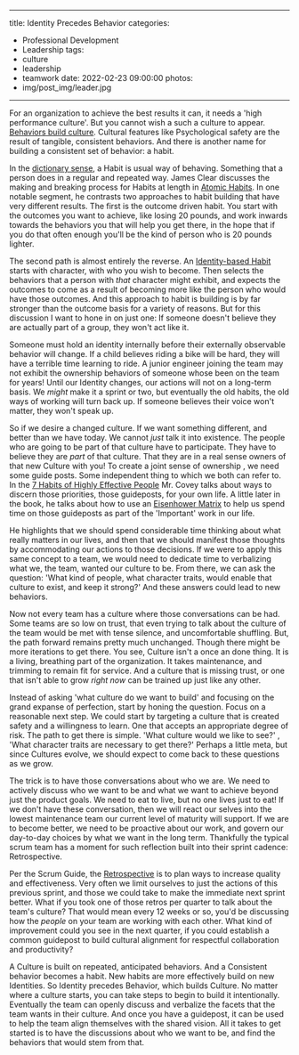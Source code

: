 
---
title: Identity Precedes Behavior
categories:
 - Professional Development
 - Leadership
tags:
 - culture
 - leadership
 - teamwork
date: 2022-02-23 09:00:00
photos: 
 -  img/post_img/leader.jpg
---
For an organization to achieve the best results it can, it needs a 'high performance culture'. But you cannot wish a such a culture to appear. [Behaviors build culture][behaviors-build]. Cultural features like Psychological safety are the result of tangible, consistent behaviors. And there is another name for building a consistent set of behavior: a habit.

In the [dictionary sense][define-habit], a Habit is usual way of behaving. Something that a person does in a regular and repeated way. James Clear discusses the making and breaking process for Habits at length in [Atomic Habits][atomic-habits]. In one notable segment, he contrasts two approaches to habit building that have very different results. The first is the outcome driven habit. You start with the outcomes you want to achieve, like losing 20 pounds, and work inwards towards the behaviors you that will help you get there, in the hope that if you do that often enough you'll be the kind of person who is 20 pounds lighter. 

The second path is almost entirely the reverse. An [Identity-based Habit][identity-habits] starts with character, with who you wish to become. Then selects the behaviors that a person with _that_ character might exhibit, and expects the outcomes to come as a result of becoming more like the person who would have those outcomes. And this approach to habit is building is by far stronger than the outcome basis for a variety of reasons. But for this discussion I want to hone in on just one: If someone doesn't believe they are actually part of a group, they won't act like it. 

Someone must hold an identity internally before their externally observable behavior will change. If a child believes riding a bike will be hard, they will have a terrible time learning to ride. A junior engineer joining the team may not exhibit the ownership behaviors of someone whose been on the team for years! Until our Identity changes, our actions will not on a long-term basis. We _might_ make it a sprint or two, but eventually the old habits, the old ways of working will turn back up. If someone believes their voice won't matter, they won't speak up.

So if we desire a changed culture. If we want something different, and better than we have today. We cannot _just_ talk it into existence. The people who are going to be part of that culture have to participate. They have to believe they are _part_ of that culture. That they are in a real sense owners of that new Culture with you! To create a joint sense of ownership , we need some guide posts. Some independent thing to which we both can refer to. In the [7 Habits of Highly Effective People][seven-habits] Mr. Covey talks about ways to discern those priorities, those guideposts, for your own life. A little later in the book, he talks about how to use an [Eisenhower Matrix][eisenhower-square] to help us spend time on those guideposts as part of the 'Important' work in our life. 

He highlights that we should spend considerable time thinking about what really matters in our lives, and then that we should manifest those thoughts by accommodating our actions to those decisions. If we were to apply this same concept to a team, we would need to dedicate time to verbalizing what we, the team, wanted our culture to be. From there, we can ask the question: 'What kind of people, what character traits, would enable that culture to exist, and keep it strong?' And these answers could lead to new behaviors.

Now not every team has a culture where those conversations can be had. Some teams are so low on trust, that even trying to talk about the culture of the team would be met with tense silence, and uncomfortable shuffling. But, the path forward remains pretty much unchanged. Though there might be more iterations to get there. You see, Culture isn't a once an done thing. It is a living, breathing part of the organization. It takes maintenance, and trimming to remain fit for service. And a culture that is missing trust, or one that isn't able to grow _right now_ can be trained up just like any other.

Instead of asking 'what culture do we want to build' and focusing on the grand expanse of perfection, start by honing the question. Focus on a reasonable next step. We could start by targeting a culture that is created safety and a willingness to learn. One that accepts an appropriate degree of risk. The path to get there is simple. 'What culture would we like to see?' , 'What character traits are necessary to get there?' Perhaps a little meta, but since Cultures evolve, we should expect to come back to these questions as we grow. 

The trick is to have those conversations about who we are. We need to actively discuss who we want to be and what we want to achieve beyond just the product goals. We need to eat to live, but no one lives just to eat! If we don't have these conversation, then we will react our selves into the lowest maintenance team our current level of maturity will support. If we are to become better, we need to be proactive about our work, and govern our day-to-day choices by what we want in the long term. Thankfully the typical scrum team has a moment for such reflection built into their sprint cadence: Retrospective.

Per the Scrum Guide, the [Retrospective][scrum-guide-retro] is to plan ways to increase quality and effectiveness. Very often we limit ourselves to just the actions of this previous sprint, and those we could take to make the immediate next sprint better. What if you took one of those retros per quarter to talk about the team's culture? That would mean every 12 weeks or so, you'd be discussing how the _people_ on your team are working with each other. What kind of improvement could you see in the next quarter, if you could establish a common guidepost to build cultural alignment for respectful collaboration and productivity?

A Culture is built on repeated, anticipated behaviors. And a Consistent behavior becomes a habit. New habits are more effectively build on new Identities. So Identity precedes Behavior, which builds Culture. No matter where a culture starts, you can take steps to begin to build it intentionally. Eventually the team can openly discuss and verbalize the facets that the team wants in their culture. And once you have a guidepost, it can be used to help the team align themselves with the shared vision. All it takes to get started is to have the discussions about who we want to be, and find the behaviors that would stem from that.

[ladder-inference]: https://youtu.be/BhKEXYX4JI8?t=1128
[atomic-habits]: https://jamesclear.com/atomic-habits
[identity-habits]: https://jamesclear.com/identity-based-habits
[behaviors-build]: /2021/12/08/behaviors-build-culture/
[engage-thoughts]: /2020/08/10/repost-how-do-you-engage-with-your-thoughts
[define-habit]: https://www.merriam-webster.com/dictionary/habit
[scrum-guide-retro]: https://scrumguides.org/scrum-guide.html#sprint-retrospective
[eisenhower-square]: https://en.wikipedia.org/wiki/Time_management#The_Eisenhower_Method
[seven-habits]: https://www.franklincovey.com/the-7-habits/
